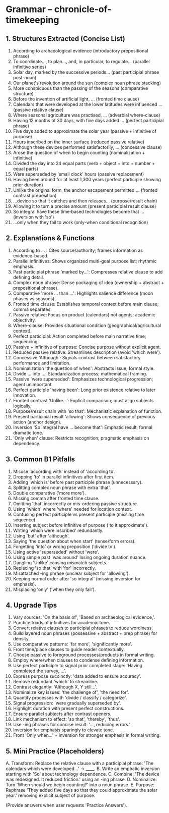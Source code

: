 # Grammar – chronicle-of-timekeeping

## 1. Structures Extracted (Concise List)

1. According to archaeological evidence (introductory prepositional phrase)
2. To coordinate..., to plan..., and, in particular, to regulate... (parallel infinitive series)
3. Solar day, marked by the successive periods... (past participial phrase post-noun)
4. Our planet's revolution around the sun (complex noun phrase stacking)
5. More conspicuous than the passing of the seasons (comparative structure)
6. Before the invention of artificial light, ... (fronted time clause)
7. Calendars that were developed at the lower latitudes were influenced ... (passive relative clause)
8. Where seasonal agriculture was practised, ... (adverbial where-clause)
9. Having 12 months of 30 days, with five days added ... (perfect participial phrase)
10. Five days added to approximate the solar year (passive + infinitive of purpose)
11. Hours inscribed on the inner surface (reduced passive relative)
12. Although these devices performed satisfactorily, ... (concessive clause)
13. Arose the question of when to begin counting (nominalization + infinitive)
14. Divided the day into 24 equal parts (verb + object + into + number + equal parts)
15. Were superseded by 'small clock' hours (passive replacement)
16. Having been around for at least 1,300 years (perfect participle showing prior duration)
17. Unlike the original form, the anchor escapement permitted ... (fronted contrast preposition)
18. ...device so that it catches and then releases... (purpose/result chain)
19. Allowing it to turn a precise amount (present participial result clause)
20. So integral have these time‑based technologies become that ... (inversion with 'so')
21. ...only when they fail to work (only-when conditional recognition)

## 2. Explanations & Functions

1. According to ... : Cites source/authority; frames information as evidence-based.
2. Parallel infinitives: Shows organized multi-goal purpose list; rhythmic emphasis.
3. Past participial phrase 'marked by...': Compresses relative clause to add defining detail.
4. Complex noun phrase: Dense packaging of idea (ownership + abstract + prepositional phrase).
5. Comparative 'more ... than ...': Highlights salience difference (moon phases vs seasons).
6. Fronted time clause: Establishes temporal context before main clause; comma separates.
7. Passive relative: Focus on product (calendars) not agents; academic objectivity.
8. Where-clause: Provides situational condition (geographical/agricultural context).
9. Perfect participial: Action completed before main narrative time; sequencing.
10. Passive + infinitive of purpose: Concise purpose without explicit agent.
11. Reduced passive relative: Streamlines description (avoid 'which were').
12. Concessive 'Although': Signals contrast between satisfactory performance and limitation.
13. Nominalization 'the question of when': Abstracts issue; formal style.
14. Divide ... into ...: Standardization process; mathematical framing.
15. Passive 'were superseded': Emphasizes technological progression; agent unimportant.
16. Perfect participle 'having been': Long prior existence relative to later innovation.
17. Fronted contrast 'Unlike...': Explicit comparison; must align subjects logically.
18. Purpose/result chain with 'so that': Mechanistic explanation of function.
19. Present participial result 'allowing': Shows consequence of previous action (anchor design).
20. Inversion 'So integral have ... become that': Emphatic result; formal dramatic tone.
21. 'Only when' clause: Restricts recognition; pragmatic emphasis on dependency.

## 3. Common B1 Pitfalls

1. Misuse 'according with' instead of 'according to'.
2. Dropping 'to' in parallel infinitives after first item.
3. Adding 'which is' before past participle phrase (unnecessary).
4. Splitting complex noun phrase with extra 'that'.
5. Double comparative ('more more').
6. Missing comma after fronted time clause.
7. Omitting 'that' incorrectly or mis-ordering passive structure.
8. Using 'which' where 'where' needed for location context.
9. Confusing perfect participle vs present participle (missing time sequence).
10. Inserting subject before infinitive of purpose ('to it approximate').
11. Writing 'which were inscribed' redundantly.
12. Using 'but' after 'although'.
13. Saying 'the question about when start' (tense/form errors).
14. Forgetting 'into' or wrong preposition ('divide to').
15. Using active 'superseded' without 'were'.
16. Using simple past 'was around' losing ongoing duration nuance.
17. Dangling 'Unlike' causing mismatch subjects.
18. Replacing 'so that' with 'for' incorrectly.
19. Misattached -ing phrase (unclear subject for 'allowing').
20. Keeping normal order after 'so integral' (missing inversion for emphasis).
21. Misplacing 'only' ('when they only fail').

## 4. Upgrade Tips

1. Vary sources: 'On the basis of', 'Based on archaeological evidence,'.
2. Practice triads of infinitives for academic tone.
3. Convert relative clauses to participial phrases to reduce wordiness.
4. Build layered noun phrases (possessive + abstract + prep phrase) for density.
5. Use comparative patterns: 'far more', 'significantly more'.
6. Front time/place clauses to guide reader contextually.
7. Choose passive to foreground processes/products in formal writing.
8. Employ where/when clauses to condense defining information.
9. Use perfect participle to signal prior completed stage: 'Having completed the survey, ...'.
10. Express purpose succinctly: 'data added to ensure accuracy'.
11. Remove redundant 'which' to streamline.
12. Contrast elegantly: 'Although X, Y still...'.
13. Nominalize key issues: 'the challenge of', 'the need for'.
14. Quantify processes with 'divide / classify / categorize'.
15. Signal progression: 'were gradually superseded by'.
16. Highlight duration with present perfect constructions.
17. Ensure parallel subjects after contrast openers.
18. Link mechanism to effect: 'so that', 'thereby', 'thus'.
19. Use -ing phrases for concise result: '..., reducing errors.'
20. Inversion for emphasis sparingly to elevate tone.
21. Front 'Only when...' + inversion for stronger emphasis in formal writing.

## 5. Mini Practice (Placeholders)

A. Transform: Replace the relative clause with a participial phrase: 'The calendars which were developed...' -> ********\_\_\_\_********.
B. Write an emphatic inversion starting with 'So' about technology dependence.
C. Combine: 'The device was redesigned. It reduced friction.' using an -ing phrase.
D. Nominalize: Turn 'When should we begin counting?' into a noun phrase.
E. Purpose: Rephrase 'They added five days so that they could approximate the solar year.' removing explicit subject of purpose.

(Provide answers when user requests 'Practice Answers').
